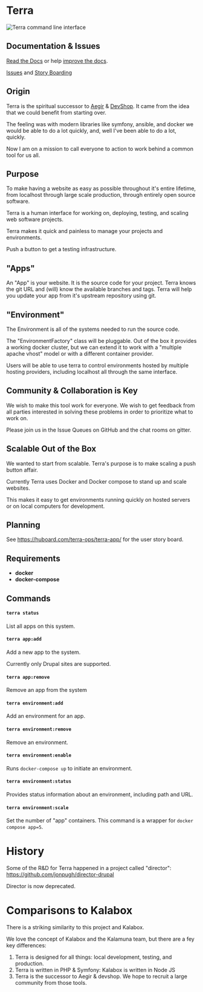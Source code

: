 # Terra

![Terra command line interface](https://pbs.twimg.com/media/CHj2HvyUYAAaivy.png:large)

## Documentation & Issues

[Read the Docs](http://terra.readthedocs.org/) or help [improve the docs](https://github.com/terra/devshop/edit/0.x/README.md).

[Issues](https://github.com/terra-ops/terra-app/issues) and [Story Boarding](https://huboard.com/terra-ops/terra-app/)

## Origin

Terra is the spiritual successor to [Aegir](http://aegirproject.org) & [DevShop](http://devshop.readthedocs.org). It came from the idea that we could benefit from starting over. 

The feeling was with modern libraries like symfony, ansible, and docker we would be able to do a lot quickly, and, well I've been able to do a lot, quickly.  

Now I am on a mission to call everyone to action to work behind a common tool for us all.

## Purpose

To make having a website as easy as possible throughout it's entire lifetime, from localhost through large scale production, through entirely open source software.

Terra is a human interface for working on, deploying, testing, and scaling web software projects. 

Terra makes it quick and painless to manage your projects and environments.  

Push a button to get a testing infrastructure.

## "Apps"

An "App" is your website. It is the source code for your project.  Terra knows the git URL and (will) know the available branches and tags.  Terra will help you update your app from it's upstream repository using git.

## "Environment"

The Environment is all of the systems needed to run the source code.

The "EnvironmentFactory" class will be pluggable.  Out of the box it provides a working docker cluster, but we can extend it to work with a "multiple apache vhost" model or with a different container provider.

Users will be able to use terra to control environments hosted by multiple hosting providers, including localhost all through the same interface.

## Community & Collaboration is Key

We wish to make this tool work for everyone.  We wish to get feedback from all parties interested in solving these problems in order to prioritize what to work on.

Please join us in the Issue Queues on GitHub and the chat rooms on gitter.

## Scalable Out of the Box

We wanted to start from scalable.  Terra's purpose is to make scaling a push button affair.

Currently Terra uses Docker and Docker compose to stand up and scale websites.  

This makes it easy to get environments running quickly on hosted servers or on local computers for development.

## Planning

See https://huboard.com/terra-ops/terra-app/ for the user story board.

## Requirements

- **docker** 
- **docker-compose**

## Commands

#### `terra status`
  List all apps on this system.

#### `terra app:add` 
  Add a new app to the system.
  
  Currently only Drupal sites are supported.
  
#### `terra app:remove`
  Remove an app from the system
  
#### `terra environment:add`
  Add an environment for an app.
  
#### `terra environment:remove`
  Remove an environment.

#### `terra environment:enable`
  Runs `docker-compose up` to initiate an environment.
  
#### `terra environment:status`
  Provides status information about an environment, including path and URL.

#### `terra environment:scale`
  Set the number of "app" containers.  This command is a wrapper for `docker compose app=5`.


# History

Some of the R&D for Terra happened in a project called "director": https://github.com/jonpugh/director-drupal

Director is now deprecated.

# Comparisons to Kalabox

There is a striking similarity to this project and Kalabox.   

We love the concept of Kalabox and the Kalamuna team, but there are a fey key differences:

1. Terra is designed for all things: local development, testing, and production.
2. Terra is written in PHP & Symfony: Kalabox is written in Node JS
3. Terra is the successor to Aegir & devshop.  We hope to recruit a large community from those tools.


